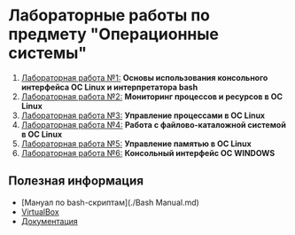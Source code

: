 # Лабораторные работы по предмету "Операционные системы"

1. [Лабораторная работа №1:](https://drive.google.com/file/d/1N06gM7qhkOVTU7-Qt_zizIAA7PlSS9px/view) **Основы использования консольного интерфейса ОС Linux и интерпретатора bash**
2. [Лабораторная работа №2:](https://drive.google.com/file/d/1uwIvgBJ8N4sbEwp1SrleO7lvo-yXYpIH/view) **Мониторинг процессов и ресурсов в ОС Linux**
3. [Лабораторная работа №3:](https://drive.google.com/file/d/1rBuGxYcI8q9hqSatsvLCKuTJDR8ztXdA/view) **Управление процессами в ОС Linux**
4. [Лабораторная работа №4:](https://drive.google.com/file/d/10rCDiMC19coX2lZkGC8gOv8JmSd6L0Nl/view) **Работа с файлово-каталожной системой в ОС Linux**
5. [Лабораторная работа №5:](https://drive.google.com/file/d/1N9JZKzWwMzpC8QdZ0-mY-ib9qouAy_Ua/view) **Управление памятью в ОС Linux**
6. [Лабораторная работа №6:](https://drive.google.com/file/d/1Lnwz8SDRfU2eTREUkp5WGhMW_KS0sVUW/view) **Консольный интерфейс ОС WINDOWS**


## Полезная информация
  * [Мануал по bash-скриптам](./Bash Manual.md)
  * [VirtualBox](https://www.virtualbox.org/wiki/Downloads)
  * [Документация](https://www.opennet.ru/man.shtml)
